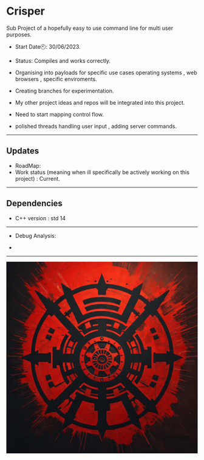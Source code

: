 # Crisper
Sub Project of a hopefully easy to use command line for multi user purposes.

- Start Date🕙: 30/06/2023.

-  Status: Compiles and works correctly.

- Organising into payloads for specific use cases operating systems , web browsers , specific enviroments.

- Creating branches for experimentation. 
- My other project ideas and repos will be integrated into this project.
- Need to start mapping control flow.
- polished threads handling user input , adding server commands.

-------------------------------------------------------------------------
Updates
---

- RoadMap: 
- Work status (meaning when ill specifically be actively working on this project) : Current.
---------------
Dependencies
----
- C++ version : std 14
---------------
- Debug Analysis:

-



-------------------------------------------------------------------------------------------------
![CRISPER2](https://raw.githubusercontent.com/indirectDirectEnumeration69/Crisper/main/CRISPER2.png)


